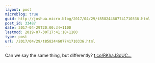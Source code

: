 ```yaml
---
layout: post
microblog: true
guid: http://joshua.micro.blog/2017/04/29/t858244607741710336.html
post_id: 33487
date: 2017-04-29T20:00:34+1100
lastmod: 2019-07-30T17:41:18+1100
type: post
url: /2017/04/29/t858244607741710336.html
---
```

Can we say the same thing, but differently? [t.co/RKhaJ3dUC...](https://t.co/RKhaJ3dUCC)
